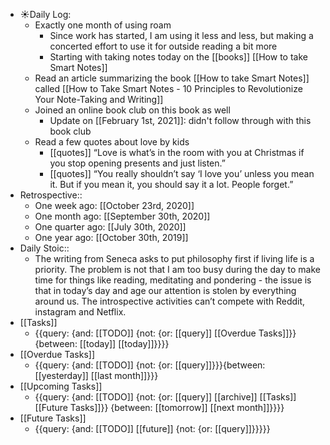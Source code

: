 - ☀️Daily Log:
    - Exactly one month of using roam
        - Since work has started, I am using it less and less, but making a concerted effort to use it for outside reading a bit more
        - Starting with taking notes today on the [[books]] [[How to take Smart Notes]]
    - Read an article summarizing the book [[How to take Smart Notes]] called [[How to Take Smart Notes - 10 Principles to Revolutionize Your Note-Taking and Writing]]
    - Joined an online book club on this book as well
        - Update on [[February 1st, 2021]]: didn't follow through with this book club
    -  Read a few quotes about love by kids
        - [[quotes]] “Love is what’s in the room with you at Christmas if you stop opening presents and just listen.”
        - [[quotes]] “You really shouldn’t say ‘I love you’ unless you mean it. But if you mean it, you should say it a lot. People forget.”
- Retrospective::
    - One week ago: [[October 23rd, 2020]]
    - One month ago: [[September 30th, 2020]]
    - One quarter ago: [[July 30th, 2020]]
    - One year ago: [[October 30th, 2019]]
- Daily Stoic::
    - The writing from Seneca asks to put philosophy first if living life is a priority. The problem is not that I am too busy during the day to make time for things like reading, meditating and pondering - the issue is that in today’s day and age our attention is stolen by everything around us. The introspective activities can’t compete with Reddit, instagram and Netflix. 
- [[Tasks]]
    - {{query: {and: [[TODO]] {not: {or: [[query]] [[Overdue Tasks]]}} {between: [[today]] [[today]]}}}}
- [[Overdue Tasks]]
    - {{query: {and: [[TODO]] {not: {or: [[query]]}}}{between: [[yesterday]] [[last month]]}}}
- [[Upcoming Tasks]]
    - {{query: {and: [[TODO]] {not: {or: [[query]] [[archive]] [[Tasks]] [[Future Tasks]]}} {between: [[tomorrow]] [[next month]]}}}}
- [[Future Tasks]]
    - {{query: {and: [[TODO]] [[future]] {not: {or: [[query]]}}}}}
